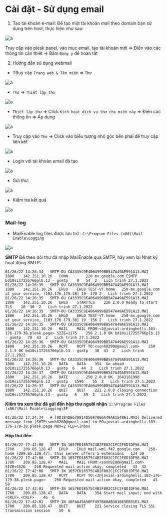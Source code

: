 # Cài đặt - Sử dụng email

1. Tạo tài khoản e-mail: Để tạo một tài khoản mail theo domain bạn sử dụng trên host, thực hiện như sau:

![a](https://f6-zpcloud.zdn.vn/7501611249393158692/8d425d26efad22f37bbc.jpg)

Truy cập vào plesk panel, vào mục email, tạo tài khoản mới => Điền vào các thông tin cần thiết => Bấm `Đồng ý` để hoàn tất

2. Hướng dẫn sử dụng webmail

- TRuy cập `Trang web & Tên miền` => `Thư`

![a](https://f6-zpcloud.zdn.vn/7793460287012008026/67e2f4f7ff63323d6b72.jpg)

- `Thư` => `Thiết lập thư`

![a](https://f6-zpcloud.zdn.vn/1330050094376993993/2e51d3afd83b15654c2a.jpg)

- `Thiết lập thư` => Click `Kích hoạt dịch vụ thư cho miền này` => Điền các thông tin => Áp dụng 

![a](https://f5-zpcloud.zdn.vn/6145192441732123940/ebe3d4cdd95914074d48.jpg)

- Truy cập vào `Thư` => Click vào biểu tượng nhỏ góc bên phải để truy cập liên kết`

![a](https://f6-zpcloud.zdn.vn/6905890720963293446/c6f1a1adae3963673a28.jpg)

- Login với tài khoản email đã tạo

![a](https://f6-zpcloud.zdn.vn/1468762992829464750/99c29af9996d54330d7c.jpg)

- Gửi thư:

![a](https://f6-zpcloud.zdn.vn/9042597399624591109/c0ec26c52551e80fb140.jpg)

- Kiểm tra kết quả 

![a](https://f6-zpcloud.zdn.vn/6418692784088534329/42c0bc32b8a675f82cb7.jpg)


### Mail-log

- MailEnable log files được lưu trữ : `C:\Program Files (x86)\Mail Enable\Logging`

![a](https://f5-zpcloud.zdn.vn/4123048684279707352/823feac70e50c30e9a41.jpg)

**SMTP**
Để theo dõi thư đã nhập MailEnable qua SMTP, hãy xem lại Nhật ký hoạt động SMTP:

```
01/26/22 14:26:34	SMTP-OU	CA3335C9E4064999BB547A49AE591A13.MAI	1800	142.251.10.26	CONN		220 mx.google.com ESMTP bd10si17255766plb.13 - gsmtp	0	54	2	Lich trinh 27.1.2022
01/26/22 14:26:35	SMTP-OU	CA3335C9E4064999BB547A49AE591A13.MAI	1800	142.251.10.26	EHLO	EHLO TEST-VT.home	250-mx.google.com at your service, [103.176.179.38]	19	170	2	Lich trinh 27.1.2022
01/26/22 14:26:35	SMTP-OU	CA3335C9E4064999BB547A49AE591A13.MAI	1800	142.251.10.26	EHLO	STARTTLS	220 2.0.0 Ready to start TLS	10	30	2	Lich trinh 27.1.2022
01/26/22 14:26:35	SMTP-OU	CA3335C9E4064999BB547A49AE591A13.MAI	1800	142.251.10.26	EHLO	EHLO TEST-VT.home	250-mx.google.com at your service, [103.176.179.38]	19	156	2	Lich trinh 27.1.2022
01/26/22 14:26:35	SMTP-OU	CA3335C9E4064999BB547A49AE591A13.MAI	1800	142.251.10.26	MAIL	MAIL FROM:<2@jovial-ardinghelli.103-176-179-38.plesk.page> SIZE=1175	250 2.1.0 OK bd10si17255766plb.13 - gsmtp	70	43	2	Lich trinh 27.1.2022
01/26/22 14:26:36	SMTP-OU	CA3335C9E4064999BB547A49AE591A13.MAI	1800	142.251.10.26	RCPT	RCPT TO:<sonh8200@gmail.com>	250 2.1.5 OK bd10si17255766plb.13 - gsmtp	30	43	2	Lich trinh 27.1.2022
01/26/22 14:26:36	SMTP-OU	CA3335C9E4064999BB547A49AE591A13.MAI	1800	142.251.10.26	DATA	DATA	354  Go ahead bd10si17255766plb.13 - gsmtp	6	44	2	Lich trinh 27.1.2022
01/26/22 14:26:37	SMTP-OU	CA3335C9E4064999BB547A49AE591A13.MAI	1800	142.251.10.26	DATE	.	250 2.0.0 OK  1643181998 bd10si17255766plb.13 - gsmtp	1596	55	2	Lich trinh 27.1.2022
01/26/22 14:26:37	SMTP-OU	CA3335C9E4064999BB547A49AE591A13.MAI	1800	142.251.10.26	QUIT	QUIT	221 2.0.0 closing connection bd10si17255766plb.13 - gsmtp	6	59	2	Lich trinh 27.1.2022
```

**Kiểm tra xem thư đã gửi đến hộp thư người nhận** :`C:\Program Files (x86)\Mail Enable\Logging\SF`

```
01/26/22 17:24:34	# [8D384DE670814D5687866A49A81548E1.MAI] Delivered message from [SMTP:sonh8200@gmail.com] to PO=jovial-ardinghelli.103-176-179-38.plesk.page MBX=2 FLD=\Inbox
```

**Hộp thư đến**: 

```
01/26/22 17:42:00	SMTP-IN	1657ED18575C4B2F802C1FC2F8D1DF56.MAI	1780	209.85.128.47	EHLO	EHLO mail-wm1-f47.google.com	250-home [209.85.128.47], this server offers 5 extensions	134	30		
01/26/22 17:42:00	SMTP-IN	1657ED18575C4B2F802C1FC2F8D1DF56.MAI	1780	209.85.128.47	MAIL	MAIL FROM:<sonh8200@gmail.com> SIZE=4526	250 Requested mail action okay, completed	43	42		
01/26/22 17:42:00	SMTP-IN	1657ED18575C4B2F802C1FC2F8D1DF56.MAI	1780	209.85.128.47	RCPT	RCPT TO:<2@jovial-ardinghelli.103-176-179-38.plesk.page>	250 Requested mail action okay, completed	43	58		
01/26/22 17:42:01	SMTP-IN	1657ED18575C4B2F802C1FC2F8D1DF56.MAI	1780	209.85.128.47	DATA	DATA	354 Start mail input; end with <CRLF>.<CRLF>	46	6		
01/26/22 17:42:01	SMTP-IN	36FAA45A50FF497BA8AB3816E5EB51E1.MAI	1780	209.85.128.47	QUIT	QUIT	221 Service closing TLS SSL transmission session	50	6	
```


